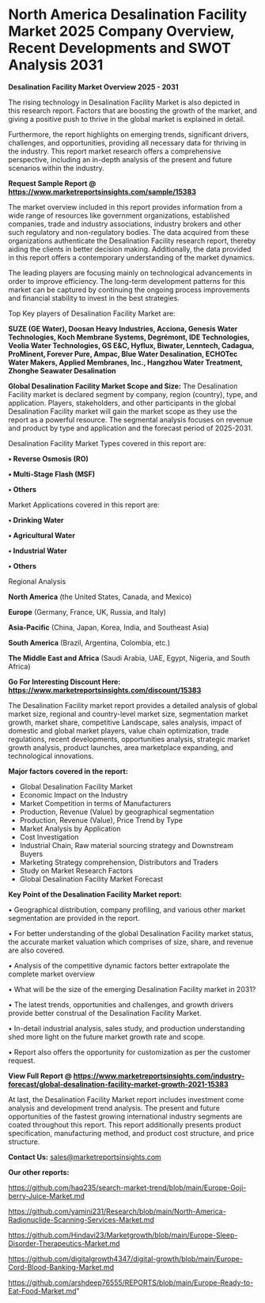 # North America Desalination Facility Market 2025 Company Overview, Recent Developments and SWOT Analysis 2031

<Strong> Desalination Facility Market Overview 2025 - 2031</strong>

The rising technology in Desalination Facility Market is also depicted in this research report. Factors that are boosting the growth of the market, and giving a positive push to thrive in the global market is explained in detail.

Furthermore, the report highlights on emerging trends, significant drivers, challenges, and opportunities, providing all necessary data for thriving in the industry. This report market research offers a comprehensive perspective, including an in-depth analysis of the present and future scenarios within the industry.

<strong>Request Sample Report @ <a href=https://www.marketreportsinsights.com/sample/15383>https://www.marketreportsinsights.com/sample/15383</a></strong>

The market overview included in this report provides information from a wide range of resources like government organizations, established companies, trade and industry associations, industry brokers and other such regulatory and non-regulatory bodies. The data acquired from these organizations authenticate the Desalination Facility research report, thereby aiding the clients in better decision making. Additionally, the data provided in this report offers a contemporary understanding of the market dynamics.

The leading players are focusing mainly on technological advancements in order to improve efficiency. The long-term development patterns for this market can be captured by continuing the ongoing process improvements and financial stability to invest in the best strategies.

Top Key players of Desalination Facility Market are:

<strong>SUZE (GE Water), Doosan Heavy Industries, Acciona, Genesis Water Technologies, Koch Membrane Systems, Degrémont, IDE Technologies, Veolia Water Technologies, GS E&C, Hyflux, Biwater, Lenntech, Cadagua, ProMinent, Forever Pure, Ampac, Blue Water Desalination, ECHOTec Water Makers, Applied Membranes, Inc., Hangzhou Water Treatment, Zhonghe Seawater Desalination</strong>

<strong><b>Global Desalination Facility Market Scope and Size:</b></strong>
The Desalination Facility market is declared segment by company, region (country), type, and application. Players, stakeholders, and other participants in the global Desalination Facility market will gain the market scope as they use the report as a powerful resource. The segmental analysis focuses on revenue and product by type and application and the forecast period of 2025-2031.

Desalination Facility Market Types covered in this report are:

<strong>• Reverse Osmosis (RO)

• Multi-Stage Flash (MSF)

• Others</strong>

Market Applications covered in this report are:

<strong>• Drinking Water

• Agricultural Water

• Industrial Water

• Others</strong> 

Regional Analysis

<strong>North America</strong> (the United States, Canada, and Mexico)

<strong>Europe</strong> (Germany, France, UK, Russia, and Italy)

<strong>Asia-Pacific</strong> (China, Japan, Korea, India, and Southeast Asia)

<strong>South America</strong> (Brazil, Argentina, Colombia, etc.)

<strong>The Middle East and Africa</strong> (Saudi Arabia, UAE, Egypt, Nigeria, and South Africa)

<strong>Go For Interesting Discount Here: <a href=https://www.marketreportsinsights.com/discount/15383>https://www.marketreportsinsights.com/discount/15383</a></strong>

The Desalination Facility market report provides a detailed analysis of global market size, regional and country-level market size, segmentation market growth, market share, competitive Landscape, sales analysis, impact of domestic and global market players, value chain optimization, trade regulations, recent developments, opportunities analysis, strategic market growth analysis, product launches, area marketplace expanding, and technological innovations.

<strong><b>Major factors covered in the report:</b></strong>
<ul>
  <li>Global Desalination Facility Market </li>
  <li>Economic Impact on the Industry</li>
  <li>Market Competition in terms of Manufacturers</li>
  <li>Production, Revenue (Value) by geographical segmentation</li>
  <li>Production, Revenue (Value), Price Trend by Type</li>
  <li>Market Analysis by Application</li>
  <li>Cost Investigation</li>
  <li>Industrial Chain, Raw material sourcing strategy and Downstream Buyers</li>
  <li>Marketing Strategy comprehension, Distributors and Traders</li>
  <li>Study on Market Research Factors</li>
  <li>Global Desalination Facility Market Forecast</li>
</ul>

<strong><b>Key Point of the Desalination Facility Market report:</b></strong>

• Geographical distribution, company profiling, and various other market segmentation are provided in the report.

• For better understanding of the global Desalination Facility market status, the accurate market valuation which comprises of size, share, and revenue are also covered.

• Analysis of the competitive dynamic factors better extrapolate the complete market overview

• What will be the size of the emerging Desalination Facility market in 2031?

• The latest trends, opportunities and challenges, and growth drivers provide better construal of the Desalination Facility Market.

• In-detail industrial analysis, sales study, and production understanding shed more light on the future market growth rate and scope.

• Report also offers the opportunity for customization as per the customer request.

<strong><b>View Full Report @ <a href=https://www.marketreportsinsights.com/industry-forecast/global-desalination-facility-market-growth-2021-15383>https://www.marketreportsinsights.com/industry-forecast/global-desalination-facility-market-growth-2021-15383</a></b></strong>


At last, the Desalination Facility Market report includes investment come analysis and development trend analysis. The present and future opportunities of the fastest growing international industry segments are coated throughout this report. This report additionally presents product specification, manufacturing method, and product cost structure, and price structure.

<strong>Contact Us:</strong>
sales@marketreportsinsights.com

<strong>Our other reports:</strong>

<a href=https://github.com/haq235/search-market-trend/blob/main/Europe-Goji-berry-Juice-Market.md>https://github.com/haq235/search-market-trend/blob/main/Europe-Goji-berry-Juice-Market.md</a>

<a href=https://github.com/yamini231/Research/blob/main/North-America-Radionuclide-Scanning-Services-Market.md>https://github.com/yamini231/Research/blob/main/North-America-Radionuclide-Scanning-Services-Market.md</a>

<a href=https://github.com/Hindavi23/Marketgrowth/blob/main/Europe-Sleep-Disorder-Therapeutics-Market.md>https://github.com/Hindavi23/Marketgrowth/blob/main/Europe-Sleep-Disorder-Therapeutics-Market.md</a>

<a href=https://github.com/digitalgrowth4347/digital-growth/blob/main/Europe-Cord-Blood-Banking-Market.md>https://github.com/digitalgrowth4347/digital-growth/blob/main/Europe-Cord-Blood-Banking-Market.md</a>

<a href=https://github.com/arshdeep76555/REPORTS/blob/main/Europe-Ready-to-Eat-Food-Market.md>https://github.com/arshdeep76555/REPORTS/blob/main/Europe-Ready-to-Eat-Food-Market.md</a>"
